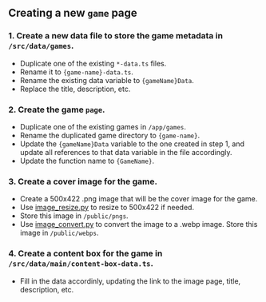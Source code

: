 ## Creating a new `game` page

### 1. Create a new data file to store the game metadata in `/src/data/games`.

- Duplicate one of the existing `*-data.ts` files.
- Rename it to `{game-name}-data.ts`.
- Rename the existing data variable to `{gameName}Data`.
- Replace the title, description, etc.

### 2. Create the game `page`.

- Duplicate one of the existing games in `/app/games`.
- Rename the duplicated game directory to `{game-name}`.
- Update the `{gameName}Data` variable to the one created in step 1, and update all references to that data variable in the file accordingly.
- Update the function name to `{GameName}`.

### 3. Create a cover image for the game.

- Create a 500x422 .png image that will be the cover image for the game.
- Use [image_resize.py](https://github.com/ShaneBonkowski/file-utilities/blob/main/src/file_utilities/image/image_resize.py) to resize to 500x422 if needed.
- Store this image in `/public/pngs`.
- Use [image_convert.py](https://github.com/ShaneBonkowski/file-utilities/blob/main/src/file_utilities/image/image_convert.py) to convert the image to a .webp image. Store this image in `/public/webps`.

### 4. Create a content box for the game in `/src/data/main/content-box-data.ts`.

- Fill in the data accordinly, updating the link to the image page, title, description, etc.
